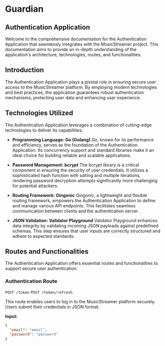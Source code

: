 # Guardian
## Authentication Application

Welcome to the comprehensive documentation for the Authentication Application that seamlessly integrates with the MusicStreamer project. This documentation aims to provide an in-depth understanding of the application's architecture, technologies, routes, and functionalities.

## Introduction

The Authentication Application plays a pivotal role in ensuring secure user access to the MusicStreamer platform. By employing modern technologies and best practices, the application guarantees robust authentication mechanisms, protecting user data and enhancing user experience.

## Technologies Utilized

The Authentication Application leverages a combination of cutting-edge technologies to deliver its capabilities:

- **Programming Language: Go (Golang)**
  Go, known for its performance and efficiency, serves as the foundation of the Authentication Application. Its concurrency support and standard libraries make it an ideal choice for building reliable and scalable applications.

- **Password Management: bcrypt**
  The bcrypt library is a critical component in ensuring the security of user credentials. It utilizes a sophisticated hash function with salting and multiple iterations, rendering password decryption attempts significantly more challenging for potential attackers.

- **Routing Framework: Gingonic**
  Gingonic, a lightweight and flexible routing framework, empowers the Authentication Application to define and manage various API endpoints. This facilitates seamless communication between clients and the authentication server.

- **JSON Validation: Validator Playground**
  Validator Playground enhances data integrity by validating incoming JSON payloads against predefined schemas. This step ensures that user inputs are correctly structured and adhere to expected standards.

## Routes and Functionalities

The Authentication Application offers essential routes and functionalities to support secure user authentication:

### Authentication Route

`POST /token`
`POST /token/refresh`

This route enables users to log in to the MusicStreamer platform securely. Users submit their credentials in JSON format.

**Input:**
```json
{
  "email": "email",
  "password": "password"
}
